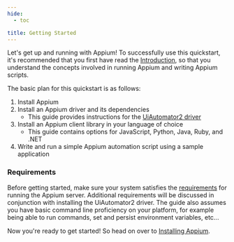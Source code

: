 ```yaml
---
hide:
  - toc

title: Getting Started
---
```


Let's get up and running with Appium! To successfully use this quickstart, it's recommended that
you first have read the [Introduction](../intro/index.md), so that you understand the concepts involved in
running Appium and writing Appium scripts.

The basic plan for this quickstart is as follows:

1. Install Appium
2. Install an Appium driver and its dependencies
   - This guide provides instructions for the [UiAutomator2 driver](https://github.com/appium/appium-uiautomator2-driver)
3. Install an Appium client library in your language of choice
   - This guide contains options for JavaScript, Python, Java, Ruby, and .NET
4. Write and run a simple Appium automation script using a sample application

### Requirements

Before getting started, make sure your system satisfies the
[requirements](../quickstart/requirements.md) for running the Appium server. Additional requirements
will be discussed in conjunction with installing the UiAutomator2 driver. The guide also assumes
you have basic command line proficiency on your platform, for example being able to run commands, set
and persist environment variables, etc...

Now you're ready to get started! So head on over to [Installing Appium](./install.md).
